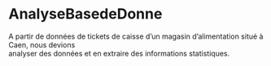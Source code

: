 # AnalyseBasedeDonne
A partir de données de tickets de caisse d’un magasin d’alimentation situé à Caen, nous devions  
analyser des données et en extraire des informations statistiques.  
